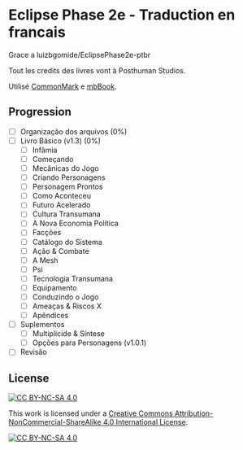 # Eclipse Phase 2e - Traduction en francais

Grace a luizbgomide/EclipsePhase2e-ptbr

Tout les credits des livres vont à  Posthuman Studios.

Utilisé [CommonMark](https://commonmark.org/) e [mbBook](https://github.com/rust-lang/mdBook).


## Progression

- [ ] Organização dos arquivos (0%)
- [ ] Livro Básico (v1.3) (0%)
  - [ ] Infâmia
  - [ ] Começando
  - [ ] Mecânicas do Jogo
  - [ ] Criando Personagens
  - [ ] Personagem Prontos
  - [ ] Como Aconteceu
  - [ ] Futuro Acelerado
  - [ ] Cultura Transumana
  - [ ] A Nova Economia Política
  - [ ] Facções
  - [ ] Catálogo do Sistema
  - [ ] Ação & Combate
  - [ ] A Mesh
  - [ ] Psi
  - [ ] Tecnologia Transumana
  - [ ] Equipamento
  - [ ] Conduzindo o Jogo
  - [ ] Ameaças & Riscos X
  - [ ] Apêndices
- [ ] Suplementos
  - [ ] Multiplicide & Síntese
  - [ ] Opções para Personagens (v1.0.1)
- [ ] Revisão

## License

[![CC BY-NC-SA 4.0][cc-by-nc-sa-shield]][cc-by-nc-sa]

This work is licensed under a [Creative Commons Attribution-NonCommercial-ShareAlike 4.0 International License][cc-by-nc-sa].

[![CC BY-NC-SA 4.0][cc-by-nc-sa-image]][cc-by-nc-sa]

[cc-by-nc-sa]: http://creativecommons.org/licenses/by-nc-sa/4.0/
[cc-by-nc-sa-image]: https://licensebuttons.net/l/by-nc-sa/4.0/88x31.png
[cc-by-nc-sa-shield]: https://img.shields.io/badge/License-CC%20BY--NC--SA%204.0-lightgrey.svg
